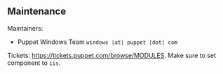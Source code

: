 ## Maintenance

Maintainers:
  - Puppet Windows Team `windows |at| puppet |dot| com`

Tickets: https://tickets.puppet.com/browse/MODULES. Make sure to set component to `iis`.